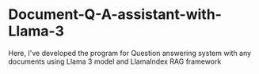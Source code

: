 # Document-Q-A-assistant-with-Llama-3
Here, I've developed the program for Question answering system with any documents using Llama 3 model and LlamaIndex RAG framework
